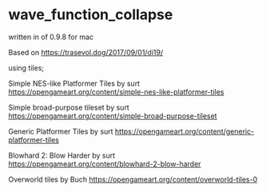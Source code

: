 # wave_function_collapse
written in of 0.9.8 for mac

Based on https://trasevol.dog/2017/09/01/di19/

using tiles;

Simple NES-like Platformer Tiles by surt
https://opengameart.org/content/simple-nes-like-platformer-tiles

Simple broad-purpose tileset by surt
https://opengameart.org/content/simple-broad-purpose-tileset

Generic Platformer Tiles by surt
https://opengameart.org/content/generic-platformer-tiles

Blowhard 2: Blow Harder by surt
https://opengameart.org/content/blowhard-2-blow-harder

Overworld tiles by Buch
https://opengameart.org/content/overworld-tiles-0

